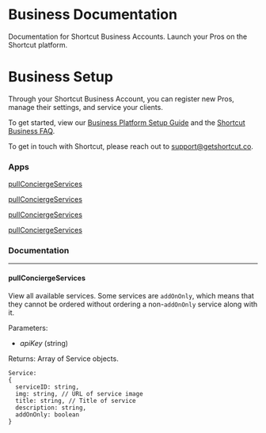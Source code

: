 # Business Documentation
Documentation for Shortcut Business Accounts. Launch your Pros on the Shortcut platform.

# **Business Setup**

Through your Shortcut Business Account, you can register new Pros, manage their settings, and service your clients.

To get started, view our [Business Platform Setup Guide](https://github.com/Shortcut-API/Concierge-API/wiki/Business-Platform-Setup-Guide) and the [Shortcut Business FAQ](https://github.com/Shortcut-API/Concierge-API/wiki/Shortcut-Business-FAQ).

To get in touch with Shortcut, please reach out to support@getshortcut.co.

### Apps

[pullConciergeServices](#pullConciergeServices)

[pullConciergeServices](#pullConciergeServices)

[pullConciergeServices](#pullConciergeServices)

[pullConciergeServices](#pullConciergeServices)

### Documentation

***

#### pullConciergeServices
View all available services. Some services are `addOnOnly`, which means that they cannot be ordered without ordering a non-`addOnOnly` service along with it.

Parameters:
* _apiKey_ (string)

Returns: Array of Service objects.
```
Service:
{
  serviceID: string,
  img: string, // URL of service image
  title: string, // Title of service
  description: string,
  addOnOnly: boolean
}
```
